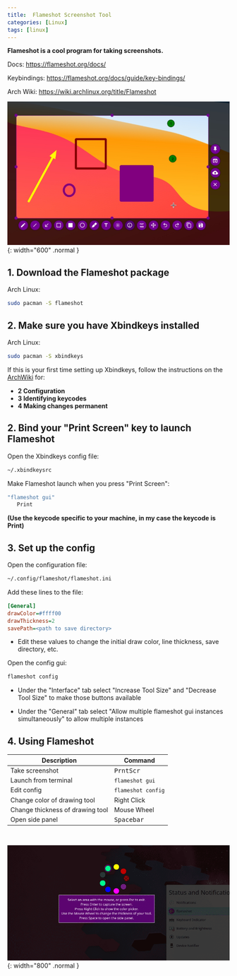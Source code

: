 ```yaml
---
title:  Flameshot Screenshot Tool
categories: [Linux]
tags: [linux]
---
```


**Flameshot is a cool program for taking screenshots.**

Docs: <https://flameshot.org/docs/>

Keybindings: <https://flameshot.org/docs/guide/key-bindings/>

Arch Wiki: <https://wiki.archlinux.org/title/Flameshot>

![](/images/flameshot/flameshot-hero.jpg){: width="600" .normal }

## 1. Download the Flameshot package

Arch Linux:
```sh
sudo pacman -S flameshot
```
## 2. Make sure you have Xbindkeys installed

Arch Linux:
```sh
sudo pacman -S xbindkeys
```

If this is your first time setting up Xbindkeys, follow the instructions on the <a href="https://wiki.archlinux.org/title/Xbindkeys" target="_blank">ArchWiki</a> for:
- **2 Configuration**
- **3 Identifying keycodes**
- **4 Making changes permanent**

## 2. Bind your "Print Screen" key to launch Flameshot 

Open the Xbindkeys config file:

```sh
~/.xbindkeysrc
```
Make Flameshot launch when you press "Print Screen":

```sh
"flameshot gui"
   Print
```
**(Use the keycode specific to your machine, in my case the keycode is Print)**

## 3. Set up the config

Open the configuration file:

```sh
~/.config/flameshot/flameshot.ini
```

Add these lines to the file:

```ini
[General]
drawColor=#ffff00
drawThickness=2
savePath=<path to save directory>
```
- Edit these values to change the initial draw color, line thickness, save directory, etc.

Open the config gui:

```sh
flameshot config
```
- Under the "Interface" tab select "Increase Tool Size" and "Decrease Tool Size" to make those buttons available

- Under the "General" tab select "Allow multiple flameshot gui instances simultaneously" to allow multiple instances

## 4. Using Flameshot

| Description | Command |
| ----------- | ----------- |
| Take screenshot | <kbd>PrntScr</kbd> |
| Launch from terminal | `flameshot gui` |
| Edit config | `flameshot config` |
| Change color of drawing tool | Right Click |
| Change thickness of drawing tool | Mouse Wheel |
| Open side panel | <kbd>Spacebar</kbd> |

<br>

![](/images/flameshot/flameshot-color.png){: width="800" .normal }
